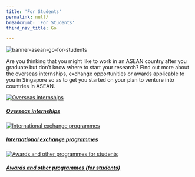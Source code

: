 ```yaml
---
title: 'For Students'
permalink: null/
breadcrumb: 'For Students'
third_nav_title: Go

---
```



![banner-asean-go-for-students](\images\asean-students\For-students-new.jpg)

Are you thinking that you might like to work in an ASEAN country after you graduate but don’t know where to start your research? Find out more about the overseas internships, exchange opportunities or awards applicable to you in Singapore so as to get you started on your plan to venture into countries in ASEAN.

<div>
	<div class="row is-multiline">
		<div class="col is-half-tablet padding--bottom--lg">
			<a href="/asean-countries/go/for-students/overseas-internships/" class="project-link">
				<img src="/images/asean-students/overseas-internships-small.jpg" alt="Overseas internships" class="project-image">
			<div class="project-card">
				<div class="project-title margin--bottom--xs">
					<h5><b>Overseas internships</b></h5>
				</div>
			</div>
			</a>
		</div>
		<div class="col is-half-tablet padding--bottom--lg">
			<a href="/asean-countries/go/for-students/international-exchange-programmes/" class="project-link">
				<img src="/images/asean-students/international-exchange-programmes-small.jpg" alt="International exchange programmes" class="project-image">
			<div class="project-card">
				<div class="project-title margin--bottom--xs">
					<h5><b>International exchange programmes</b></h5>
				</div>
			</div>
			</a>
		</div>
	</div>
</div>

<p><p>

<div>
	<div class="row is-multiline">
		<div class="col is-half-tablet padding--bottom--lg">
			<a href="/asean-countries/go/for-students/awards-for-students/" class="project-link">
				<img src="/images/asean-students/awards-students-small.jpg" alt="Awards and other programmes for students" class="project-image">
			<div class="project-card">
				<div class="project-title margin--bottom--xs">
					<h5><b>Awards and other programmes (for students)</b></h5>
				</div>
			</div>
			</a>
		</div>
	</div>
</div>